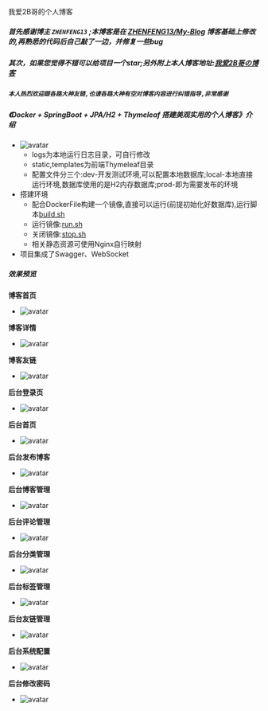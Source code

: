 

我爱2B哥的个人博客

##### 首先感谢博主 ``ZHENFENG13`` ;本博客是在 [ZHENFENG13/My-Blog](https://github.com/ZHENFENG13/My-Blog) 博客基础上修改的,再熟悉的代码后自己敲了一边，并修复一些bug

##### 其次，如果您觉得不错可以给项目一个star;另外附上本人博客地址:[我爱2B哥の博客](http://blog.yeming.org.cn)
##### ``本人热烈欢迎跟各路大神友链,也请各路大神有空对博客内容进行纠错指导,非常感谢``

##### 《Docker + SpringBoot + JPA/H2 + Thymeleaf 搭建美观实用的个人博客》介绍
+ ![avatar](/initStaticFile/md-images/项目配置文件结构.png)
   - logs为本地运行日志目录，可自行修改
   - static,templates为前端Thymeleaf目录
   - 配置文件分三个:dev-开发测试环境,可以配置本地数据库;local-本地直接运行环境,数据库使用的是H2内存数据库;prod-即为需要发布的环境
+ 搭建环境
   - 配合DockerFile构建一个镜像,直接可以运行(前提初始化好数据库),运行脚本[build.sh](file://initStaticFile/md-images/build.sh)
   - 运行镜像:[run.sh](file://initStaticFile/md-images/run.sh)
   - 关闭镜像:[stop.sh](file://initStaticFile/md-images/stop.sh)
   - 相关静态资源可使用Nginx自行映射
+ 项目集成了Swagger、WebSocket
   
##### 效果预览

**博客首页**

- ![avatar](/initStaticFile/md-images/博客-首页.png)

**博客详情**

- ![avatar](/initStaticFile/md-images/博客-详情.png)

**博客友链**

- ![avatar](/initStaticFile/md-images/博客-友链.png)

**后台登录页**

- ![avatar](/initStaticFile/md-images/后台-登陆.png)

**后台首页**

- ![avatar](/initStaticFile/md-images/后台-首页.png)

**后台发布博客**

- ![avatar](/initStaticFile/md-images/后台-发布博客.png)

**后台博客管理**

- ![avatar](/initStaticFile/md-images/后台-博客管理.png)

**后台评论管理**

- ![avatar](/initStaticFile/md-images/后台-评论管理.png)

**后台分类管理**

- ![avatar](/initStaticFile/md-images/后台-分类管理.png)

**后台标签管理**

- ![avatar](/initStaticFile/md-images/后台-标签管理.png)

**后台友链管理**

- ![avatar](/initStaticFile/md-images/后台-友链管理.png)

**后台系统配置**

- ![avatar](/initStaticFile/md-images/后台-系统配置.png)

**后台修改密码**

- ![avatar](/initStaticFile/md-images/后台-修改密码.png)
